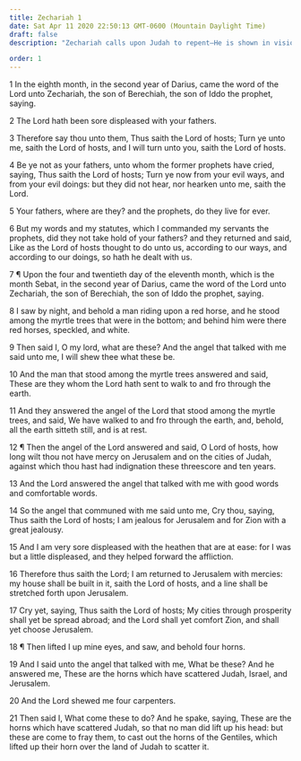 ```yaml
---
title: Zechariah 1
date: Sat Apr 11 2020 22:50:13 GMT-0600 (Mountain Daylight Time)
draft: false
description: "Zechariah calls upon Judah to repent—He is shown in vision that the cities of Judah and the temple will be rebuilt."

order: 1
---
```

    
1 In the eighth month, in the second year of Darius, came the word of the Lord unto Zechariah, the son of Berechiah, the son of Iddo the prophet, saying.

2 The Lord hath been sore displeased with your fathers.

3 Therefore say thou unto them, Thus saith the Lord of hosts; Turn ye unto me, saith the Lord of hosts, and I will turn unto you, saith the Lord of hosts.

4 Be ye not as your fathers, unto whom the former prophets have cried, saying, Thus saith the Lord of hosts; Turn ye now from your evil ways, and from your evil doings: but they did not hear, nor hearken unto me, saith the Lord.

5 Your fathers, where are they? and the prophets, do they live for ever.

6 But my words and my statutes, which I commanded my servants the prophets, did they not take hold of your fathers? and they returned and said, Like as the Lord of hosts thought to do unto us, according to our ways, and according to our doings, so hath he dealt with us.

7 ¶ Upon the four and twentieth day of the eleventh month, which is the month Sebat, in the second year of Darius, came the word of the Lord unto Zechariah, the son of Berechiah, the son of Iddo the prophet, saying.

8 I saw by night, and behold a man riding upon a red horse, and he stood among the myrtle trees that were in the bottom; and behind him were there red horses, speckled, and white.

9 Then said I, O my lord, what are these? And the angel that talked with me said unto me, I will shew thee what these be.

10 And the man that stood among the myrtle trees answered and said, These are they whom the Lord hath sent to walk to and fro through the earth.

11 And they answered the angel of the Lord that stood among the myrtle trees, and said, We have walked to and fro through the earth, and, behold, all the earth sitteth still, and is at rest.

12 ¶ Then the angel of the Lord answered and said, O Lord of hosts, how long wilt thou not have mercy on Jerusalem and on the cities of Judah, against which thou hast had indignation these threescore and ten years.

13 And the Lord answered the angel that talked with me with good words and comfortable words.

14 So the angel that communed with me said unto me, Cry thou, saying, Thus saith the Lord of hosts; I am jealous for Jerusalem and for Zion with a great jealousy.

15 And I am very sore displeased with the heathen that are at ease: for I was but a little displeased, and they helped forward the affliction.

16 Therefore thus saith the Lord; I am returned to Jerusalem with mercies: my house shall be built in it, saith the Lord of hosts, and a line shall be stretched forth upon Jerusalem.

17 Cry yet, saying, Thus saith the Lord of hosts; My cities through prosperity shall yet be spread abroad; and the Lord shall yet comfort Zion, and shall yet choose Jerusalem.

18 ¶ Then lifted I up mine eyes, and saw, and behold four horns.

19 And I said unto the angel that talked with me, What be these? And he answered me, These are the horns which have scattered Judah, Israel, and Jerusalem.

20 And the Lord shewed me four carpenters.

21 Then said I, What come these to do? And he spake, saying, These are the horns which have scattered Judah, so that no man did lift up his head: but these are come to fray them, to cast out the horns of the Gentiles, which lifted up their horn over the land of Judah to scatter it.

